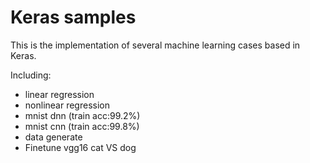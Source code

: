 # Keras samples

This is the implementation of several machine learning cases based in Keras. 

Including:

* linear regression
* nonlinear regression
* mnist dnn (train acc:99.2%)
* mnist cnn (train acc:99.8%)
* data generate
* Finetune vgg16 cat VS dog
